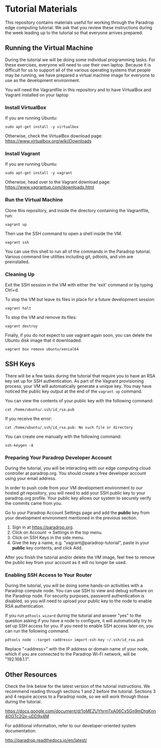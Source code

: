 # Tutorial Materials

This repository contains materials useful for working through the Paradrop
edge computing tutorial. We ask that you review these instructions during
the week leading up to the tutorial so that everyone arrives prepared.

## Running the Virtual Machine

During the tutorial we will be doing some individual programming tasks.
For these exercises, everyone will need to use their own laptop. Because
it is difficult for us to support all of the various operating systems
that people may be running, we have prepared a virtual machine image
for everyone to use as the development environment.

You will need the Vagrantfile in this repository and to have VirtualBox
and Vagrant installed on your laptop

### Install VirtualBox

If you are running Ubuntu:

    sudo apt-get install -y virtualbox

Otherwise, check the VirtualBox download page:
https://www.virtualbox.org/wiki/Downloads

### Install Vagrant

If you are running Ubuntu:

    sudo apt-get install -y vagrant

Otherwise, head over to the Vagrant download page:
https://www.vagrantup.com/downloads.html

### Run the Virtual Machine

Clone this repository, and inside the directory containing the
Vagrantfile, run:

    vagrant up

Then use the SSH command to open a shell inside the VM.

    vagrant ssh

You can use this shell to run all of the commands in the Paradrop
tutorial. Various command line utilities including git, pdtools, and
vim are preinstalled.

### Cleaning Up

Exit the SSH session in the VM with either the 'exit' command or by
typing Ctrl+d.

To stop the VM but leave its files in place for a future development
session:

    vagrant halt

To stop the VM and remove its files:

    vagrant destroy

Finally, if you do not expect to use vagrant again soon, you can delete
the Ubuntu disk image that it downloaded.

    vagrant box remove ubuntu/xenial64

## SSH Keys

There will be a few tasks during the tutorial that require you to have an
RSA key set up for SSH authentication. As part of the Vagrant provisioning
process, your VM will automatically generate a unique key. You may have
noticed the public key output at the end of the `vagrant up` command.

You can view the contents of your public key with the following command:

    cat /home/ubuntu/.ssh/id_rsa.pub

If you receive the error:

    cat /home/ubuntu/.ssh/id_rsa.pub: No such file or directory

You can create one manually with the following command:

	ssh-keygen -A

### Preparing Your Paradrop Developer Account

During the tutorial, you will be interacting with our edge computing
cloud controller at paradrop.org. You should create a free developer
account using your email address.

In order to push code from your VM development environment to our
hosted git repository, you will need to add your SSH public key to your
paradrop.org profile. Your public key allows our system to securely
verify the commits came from you.

Go to your Paradrop Account Settings page and add the **public** key from
your development environment mentioned in the previous section.

1. Sign in at https://paradrop.org.
2. Click on Account -> Settings in the top menu.
3. Click on SSH Keys in the side menu.
4. Give the key a name, e.g. "vagrant@paradrop-tutorial", paste
   in your **public** key contents, and click Add.

After you finish the tutorial and/or delete the VM image, feel free to
remove the public key from your account as it will no longer be used.

### Enabling SSH Access to Your Router

During the tutorial, you will be doing some hands-on activitiies with a
Paradrop compute node. You can use SSH to view and debug software
on the Paradrop node. For security purposes, password authentication
is disabled, so you will need to upload your public key to the node
to enable RSA authentication.

If you run `pdtools wizard` during the tutorial and answer "yes" to the
question asking if you have a node to configure, it will automatically
try to set up SSH access for you. If you need to enable SSH access later
on, you can run the following command.

    pdtools node --target <address> import-ssh-key ~/.ssh/id_rsa.pub

Replace "&lt;address&gt;" with the IP address or domain name of your
node, which if you are connected to the Paradrop Wi-Fi network, will be
"192.168.1.1".

## Other Resources

Check the link below for the latest version of the tutorial
instructions. We recommend reading through sections 1 and 2 before
the tutorial. Sections 3 and 4 require access to a Paradrop node,
so we will work through those during the tutorial.

https://docs.google.com/document/d/1oMEZUYhrmTxA06Cx5Gn9mDtgKnn4OGTc2Qx-uDD9x4M

For additional information, refer to our developer-oriented system
documentation:

http://paradrop.readthedocs.io/en/latest/
